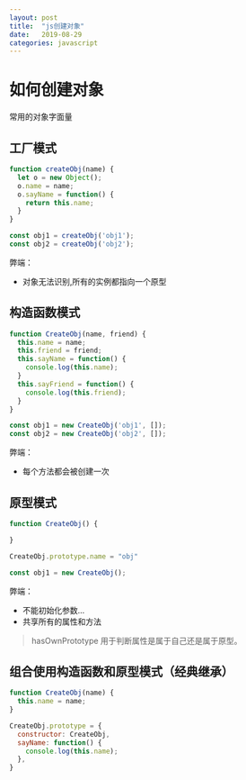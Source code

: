 ```yaml
---
layout: post
title:  "js创建对象"
date:   2019-08-29
categories: javascript
---
```


# 如何创建对象  
常用的对象字面量  
## 工厂模式  
``` javascript
function createObj(name) {
  let o = new Object();
  o.name = name;
  o.sayName = function() {
    return this.name;
  }
}

const obj1 = createObj('obj1');
const obj2 = createObj('obj2');
```
弊端： 
* 对象无法识别,所有的实例都指向一个原型  

## 构造函数模式  
``` javascript
function CreateObj(name, friend) {
  this.name = name;
  this.friend = friend;
  this.sayName = function() {
    console.log(this.name);  
  }
  this.sayFriend = function() {
    console.log(this.friend);
  }
}

const obj1 = new CreateObj('obj1', []);
const obj2 = new CreateObj('obj2', []);
```
弊端：
* 每个方法都会被创建一次  
## 原型模式
``` javascript
function CreateObj() {

}

CreateObj.prototype.name = "obj"

const obj1 = new CreateObj();
```
弊端：
* 不能初始化参数...  
* 共享所有的属性和方法  
> hasOwnPrototype 用于判断属性是属于自己还是属于原型。
## 组合使用构造函数和原型模式（经典继承）  
``` javascript
function CreateObj(name) {
  this.name = name;
}

CreateObj.prototype = {
  constructor: CreateObj,
  sayName: function() {
    console.log(this.name);
  },  
}
``` 
